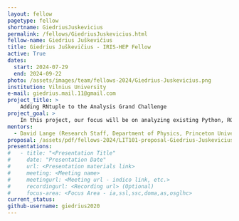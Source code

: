 ```yaml
---
layout: fellow
pagetype: fellow
shortname: GiedriusJuskevicius
permalink: /fellows/GiedriusJuskevicius.html
fellow-name: Giedrius Juškevičius
title: Giedrius Juškevičius - IRIS-HEP Fellow
active: True
dates:
  start: 2024-07-29
  end: 2024-09-22
photo: /assets/images/team/fellows-2024/Giedrius-Juskevicius.png
institution: Vilnius University
e-mail: giedrius.mail.11@gmail.com
project_title: >
    Adding RNtuple to the Analysis Grand Challenge
project_goal: >
    In this project, our focus will be on analyzing existing Python, ROOT, and C++ code within the Analysis Grand Challenge (AGC), Compact Muon Solenoid (CMS) repository. Our main goal is to transform TTree event data structures into RNTuple formats to enhance pipeline efficiency. By the project's conclusion, optimized pipeline components will be delivered to the AGC repository, complete with thorough documentation.
mentors:
  - David Lange (Research Staff, Department of Physics, Princeton University)
proposal: /assets/pdf/fellows-2024/LIT101-proposal-Giedrius-Juskevicius.pdf
presentations:
#   - title: "<Presentation Title"
#     date: "Presentation Date"
#     url: <Presentation materials link>
#     meeting: <Meeting name>
#     meetingurl: <Meeting url - indico link, etc.>
#     recordingurl: <Recording url> (Optional)
#     focus-area: <Focus Area - ia,ssl,ssc,doma,as,osglhc>
current_status:
github-username: giedrius2020
---
```

